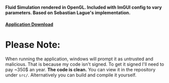 **Fluid Simulation rendered in OpenGL. Included with ImGUI config to vary parameters. Based on Sebastian Lague's implementation.**
#### [Application Download](https://github.com/Realm07/SPH-Fluid-Simulation-in-OpenGL/releases)
# Please Note:
When running the application, windows will prompt it as untrusted and malicious. That is because my code isn't signed. To get it signed I'll need to pay ~350$ an year. **The code is clean.** You can view it in the repository under `src/`. Alternatively you can build and compile it yourself.
